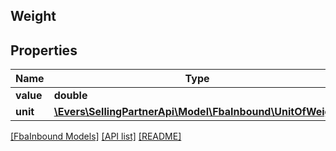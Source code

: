 ## Weight

## Properties

Name | Type | Description | Notes
------------ | ------------- | ------------- | -------------
**value** | **double** |  |
**unit** | [**\Evers\SellingPartnerApi\Model\FbaInbound\UnitOfWeight**](UnitOfWeight.md) |  |

[[FbaInbound Models]](../) [[API list]](../../Api) [[README]](../../../README.md)
